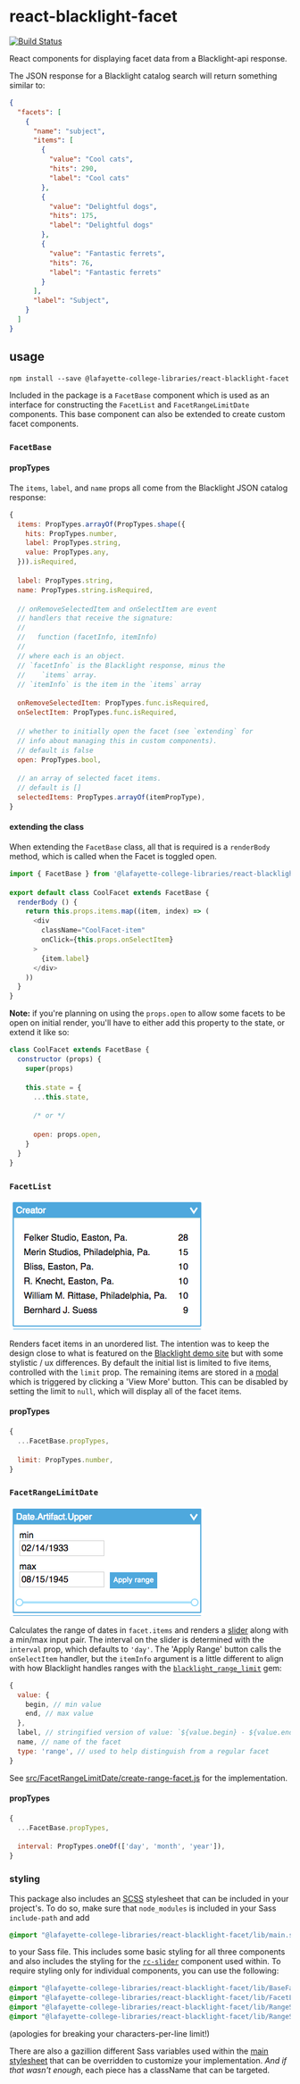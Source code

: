 react-blacklight-facet
======================

[![Build Status](https://travis-ci.org/LafayetteCollegeLibraries/react-blacklight-facet.svg?branch=master)](https://travis-ci.org/LafayetteCollegeLibraries/react-blacklight-facet)

React components for displaying facet data from a Blacklight-api response.

The JSON response for a Blacklight catalog search will return something
similar to:

```json
{
  "facets": [
    {
      "name": "subject",
      "items": [
        {
          "value": "Cool cats",
          "hits": 290,
          "label": "Cool cats"
        },
        {
          "value": "Delightful dogs",
          "hits": 175,
          "label": "Delightful dogs"
        },
        {
          "value": "Fantastic ferrets",
          "hits": 76,
          "label": "Fantastic ferrets"
        }
      ],
      "label": "Subject",
    }
  ]
}
```

usage
-----

```
npm install --save @lafayette-college-libraries/react-blacklight-facet
```

Included in the package is a `FacetBase` component which is used as an
interface for constructing the `FacetList` and `FacetRangeLimitDate`
components. This base component can also be extended to create custom
facet components.

### `FacetBase`

#### propTypes

The `items`, `label`, and `name` props all come from the Blacklight
JSON catalog response:

```javascript
{
  items: PropTypes.arrayOf(PropTypes.shape({
    hits: PropTypes.number,
    label: PropTypes.string,
    value: PropTypes.any,
  })).isRequired,

  label: PropTypes.string,
  name: PropTypes.string.isRequired,

  // onRemoveSelectedItem and onSelectItem are event
  // handlers that receive the signature:
  //
  //   function (facetInfo, itemInfo)
  //
  // where each is an object.
  // `facetInfo` is the Blacklight response, minus the
  //    `items` array.
  // `itemInfo` is the item in the `items` array

  onRemoveSelectedItem: PropTypes.func.isRequired,
  onSelectItem: PropTypes.func.isRequired,

  // whether to initially open the facet (see `extending` for
  // info about managing this in custom components).
  // default is false
  open: PropTypes.bool,

  // an array of selected facet items.
  // default is []
  selectedItems: PropTypes.arrayOf(itemPropType),
}
```

#### extending the class

When extending the `FacetBase` class, all that is required is a
`renderBody` method, which is called when the Facet is toggled open.

```javascript
import { FacetBase } from '@lafayette-college-libraries/react-blacklight-facet'

export default class CoolFacet extends FacetBase {
  renderBody () {
    return this.props.items.map((item, index) => (
      <div
        className="CoolFacet-item"
        onClick={this.props.onSelectItem}
      >
        {item.label}
      </div>
    ))
  }
}

```

**Note:** if you're planning on using the `props.open` to allow some
facets to be open on initial render, you'll have to either add this
property to the state, or extend it like so:

```javascript
class CoolFacet extends FacetBase {
  constructor (props) {
    super(props)

    this.state = {
      ...this.state,

      /* or */

      open: props.open,
    }
  }
}
```

### `FacetList`

![FacetList with no limit](media/screenshot-facet-list.png)

Renders facet items in an unordered list. The intention was to keep the design
close to what is featured on the [Blacklight demo site][blacklight-demo] but
with some stylistic / ux differences. By default the initial list is limited
to five items, controlled with the `limit` prop. The remaining items are stored
in a [modal][react-modal] which is triggered by clicking a 'View More' button. This can be
disabled by setting the limit to `null`, which will display all of the facet items.

#### propTypes

```javascript
{
  ...FacetBase.propTypes,

  limit: PropTypes.number,
}
```

### `FacetRangeLimitDate`

![FacetRangeLimitDate](media/screenshot-facet-range-date.png)

Calculates the range of dates in `facet.items` and renders a [slider][rc-slider]
along with a min/max input pair. The interval on the slider is determined
with the `interval` prop, which defaults to `'day'`. The 'Apply Range' button
calls the `onSelectItem` handler, but the `itemInfo` argument is a little different
to align with how Blacklight handles ranges with the
[`blacklight_range_limit`][blacklight-range-limit] gem:

```javascript
{
  value: {
    begin, // min value
    end, // max value
  },
  label, // stringified version of value: `${value.begin} - ${value.end}`
  name, // name of the facet
  type: 'range', // used to help distinguish from a regular facet
}
```

See [src/FacetRangeLimitDate/create-range-facet.js](src/FacetRangeLimitDate/create-range-facet.js)
for the implementation.

#### propTypes

```javascript
{
  ...FacetBase.propTypes,

  interval: PropTypes.oneOf(['day', 'month', 'year']),
}
```

### styling

This package also includes an [SCSS][sass] stylesheet that can
be included in your project's. To do so, make sure that
`node_modules` is included in your Sass `include-path` and add

```scss
@import "@lafayette-college-libraries/react-blacklight-facet/lib/main.scss";
```

to your Sass file. This includes some basic styling for all three components
and also includes the styling for the [`rc-slider`][rc-slider] component used
within. To require styling only for individual components, you can
use the following:

```scss
@import "@lafayette-college-libraries/react-blacklight-facet/lib/BaseFacet/style";
@import "@lafayette-college-libraries/react-blacklight-facet/lib/FacetList/style";
@import "@lafayette-college-libraries/react-blacklight-facet/lib/RangeSliderDate/rc-slider";
@import "@lafayette-college-libraries/react-blacklight-facet/lib/RangeSliderDate/style";
```

(apologies for breaking your characters-per-line limit!)

There are also a gazillion different Sass variables used within the
[main stylesheet][main.scss] that can be overridden to customize your
implementation. _And if that wasn't enough_, each piece has a className
that can be targeted.

[blacklight-demo]: https://demo.projectblacklight.org
[blacklight-range-limit]: https://github.com/projectblacklight/blacklight_range_limit
[main.scss]: src/main.scss
[rc-slider]: https://github.com/react-component/slider
[react-modal]: https://github.com/reactjs/react-modal
[sass]: http://sass-lang.com
